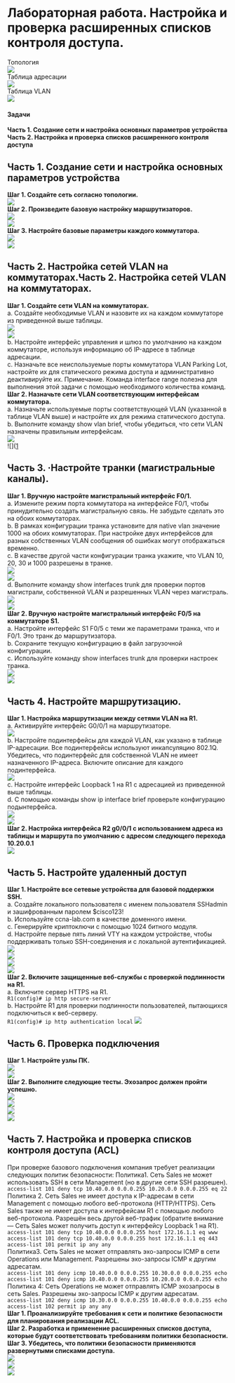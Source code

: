 # Лабораторная работа. Настройка и проверка расширенных списков контроля доступа.
Топология  
![](https://github.com/Mr-Philip/-Otus-Network-Engineer-/blob/main/laboratory%20works/26.%20Access%20control%20lists.%20ACL/pics/%D0%A2%D0%BE%D0%BF%D0%BE%D0%BB%D0%BE%D0%B3%D0%B8%D1%8F.PNG)  
Таблица адресации  
![](https://github.com/Mr-Philip/-Otus-Network-Engineer-/blob/main/laboratory%20works/26.%20Access%20control%20lists.%20ACL/pics/%D0%B0%D0%B4%D1%80%D0%B5%D1%81%D0%B0%D1%86%D0%B8%D1%8F.PNG)  
Таблица VLAN  
![](https://github.com/Mr-Philip/-Otus-Network-Engineer-/blob/main/laboratory%20works/26.%20Access%20control%20lists.%20ACL/pics/%D0%B2%D0%BB%D0%B0%D0%BD.PNG)  
#### Задачи
**Часть 1. Создание сети и настройка основных параметров устройства**  
**Часть 2. Настройка и проверка списков расширенного контроля доступа**  
## Часть 1. Создание сети и настройка основных параметров устройства  
**Шаг 1. Создайте сеть согласно топологии.**  
![](https://github.com/Mr-Philip/-Otus-Network-Engineer-/blob/main/laboratory%20works/26.%20Access%20control%20lists.%20ACL/pics/11.PNG)  
**Шаг 2. Произведите базовую настройку маршрутизаторов.**  
![](https://github.com/Mr-Philip/-Otus-Network-Engineer-/blob/main/laboratory%20works/26.%20Access%20control%20lists.%20ACL/pics/12R1.PNG)  
![](https://github.com/Mr-Philip/-Otus-Network-Engineer-/blob/main/laboratory%20works/26.%20Access%20control%20lists.%20ACL/pics/12R2.PNG)  
**Шаг 3. Настройте базовые параметры каждого коммутатора.**  
![](https://github.com/Mr-Philip/-Otus-Network-Engineer-/blob/main/laboratory%20works/26.%20Access%20control%20lists.%20ACL/pics/13S1.PNG)  
![](https://github.com/Mr-Philip/-Otus-Network-Engineer-/blob/main/laboratory%20works/26.%20Access%20control%20lists.%20ACL/pics/13S2.PNG)  
## Часть 2. Настройка сетей VLAN на коммутаторах.Часть 2. Настройка сетей VLAN на коммутаторах.
**Шаг 1. Создайте сети VLAN на коммутаторах.**  
a.	Создайте необходимые VLAN и назовите их на каждом коммутаторе из приведенной выше таблицы.  
![](https://github.com/Mr-Philip/-Otus-Network-Engineer-/blob/main/laboratory%20works/26.%20Access%20control%20lists.%20ACL/pics/21aS1.PNG)  
![](https://github.com/Mr-Philip/-Otus-Network-Engineer-/blob/main/laboratory%20works/26.%20Access%20control%20lists.%20ACL/pics/21aS2.PNG)  
b.	Настройте интерфейс управления и шлюз по умолчанию на каждом коммутаторе, используя информацию об IP-адресе в таблице адресации.  
c.	Назначьте все неиспользуемые порты коммутатора VLAN Parking Lot, настройте их для статического режима доступа и административно деактивируйте их.
Примечание. Команда interface range полезна для выполнения этой задачи с помощью необходимого количества команд.   
**Шаг 2. Назначьте сети VLAN соответствующим интерфейсам коммутатора.**  
a.	Назначьте используемые порты соответствующей VLAN (указанной в таблице VLAN выше) и настройте их для режима статического доступа.  
b.	Выполните команду show vlan brief, чтобы убедиться, что сети VLAN назначены правильным интерфейсам.  
![](https://github.com/Mr-Philip/-Otus-Network-Engineer-/blob/main/laboratory%20works/26.%20Access%20control%20lists.%20ACL/pics/22bS1.PNG)  
![]([1](https://github.com/Mr-Philip/-Otus-Network-Engineer-/blob/main/laboratory%20works/26.%20Access%20control%20lists.%20ACL/pics/22bS2.PNG)  
## Часть 3. ·Настройте транки (магистральные каналы).  
**Шаг 1. Вручную настройте магистральный интерфейс F0/1.**  
a.	Измените режим порта коммутатора на интерфейсе F0/1, чтобы принудительно создать магистральную связь. Не забудьте сделать это на обоих коммутаторах.  
b.	В рамках конфигурации транка установите для native vlan значение 1000 на обоих коммутаторах. При настройке двух интерфейсов для разных собственных VLAN сообщения об ошибках могут отображаться временно.  
c.	В качестве другой части конфигурации транка укажите, что VLAN 10, 20, 30 и 1000 разрешены в транке.  
![](https://github.com/Mr-Philip/-Otus-Network-Engineer-/blob/main/laboratory%20works/26.%20Access%20control%20lists.%20ACL/pics/31abcS1.PNG)  
![](https://github.com/Mr-Philip/-Otus-Network-Engineer-/blob/main/laboratory%20works/26.%20Access%20control%20lists.%20ACL/pics/31abcS2.PNG)  
d.	Выполните команду show interfaces trunk для проверки портов магистрали, собственной VLAN и разрешенных VLAN через магистраль.  
![](https://github.com/Mr-Philip/-Otus-Network-Engineer-/blob/main/laboratory%20works/26.%20Access%20control%20lists.%20ACL/pics/31dS1.PNG)  
![](https://github.com/Mr-Philip/-Otus-Network-Engineer-/blob/main/laboratory%20works/26.%20Access%20control%20lists.%20ACL/pics/31dS2.PNG)  
**Шаг 2. Вручную настройте магистральный интерфейс F0/5 на коммутаторе S1.**  
a.	Настройте интерфейс S1 F0/5 с теми же параметрами транка, что и F0/1. Это транк до маршрутизатора.  
b.	Сохраните текущую конфигурацию в файл загрузочной конфигурации.  
c.	Используйте команду show interfaces trunk для проверки настроек транка.  
![](https://github.com/Mr-Philip/-Otus-Network-Engineer-/blob/main/laboratory%20works/26.%20Access%20control%20lists.%20ACL/pics/32abS1.PNG)  
![](https://github.com/Mr-Philip/-Otus-Network-Engineer-/blob/main/laboratory%20works/26.%20Access%20control%20lists.%20ACL/pics/32cS1.PNG)  
## Часть 4. Настройте маршрутизацию.  
**Шаг 1. Настройка маршрутизации между сетями VLAN на R1.**  
a.	Активируйте интерфейс G0/0/1 на маршрутизаторе.  
![](https://github.com/Mr-Philip/-Otus-Network-Engineer-/blob/main/laboratory%20works/26.%20Access%20control%20lists.%20ACL/pics/41aR1.PNG)    
b.	Настройте подинтерфейсы для каждой VLAN, как указано в таблице IP-адресации. Все подинтерфейсы используют инкапсуляцию 802.1Q. Убедитесь, что подинтерфейс для собственной VLAN не имеет назначенного IP-адреса. Включите описание для каждого подинтерфейса.  
![](https://github.com/Mr-Philip/-Otus-Network-Engineer-/blob/main/laboratory%20works/26.%20Access%20control%20lists.%20ACL/pics/41abR1.PNG)  
c.	Настройте интерфейс Loopback 1 на R1 с адресацией из приведенной выше таблицы.   
d.	С помощью команды show ip interface brief проверьте конфигурацию подынтерфейса.  
![](https://github.com/Mr-Philip/-Otus-Network-Engineer-/blob/main/laboratory%20works/26.%20Access%20control%20lists.%20ACL/pics/41dR1.PNG)  
![](1)  
**Шаг 2. Настройка интерфейса R2 g0/0/1 с использованием адреса из таблицы и маршрута по умолчанию с адресом следующего перехода 10.20.0.1**  
![](https://github.com/Mr-Philip/-Otus-Network-Engineer-/blob/main/laboratory%20works/26.%20Access%20control%20lists.%20ACL/pics/42R2.PNG)    
## Часть 5. Настройте удаленный доступ  
**Шаг 1. Настройте все сетевые устройства для базовой поддержки SSH.**  
a.	Создайте локального пользователя с именем пользователя SSHadmin и зашифрованным паролем $cisco123!  
b.	Используйте ccna-lab.com в качестве доменного имени.   
c.	Генерируйте криптоключи с помощью 1024 битного модуля.  
d.	Настройте первые пять линий VTY на каждом устройстве, чтобы поддерживать только SSH-соединения и с локальной аутентификацией.  
![](https://github.com/Mr-Philip/-Otus-Network-Engineer-/blob/main/laboratory%20works/26.%20Access%20control%20lists.%20ACL/pics/51abcdR1.PNG)  
![](https://github.com/Mr-Philip/-Otus-Network-Engineer-/blob/main/laboratory%20works/26.%20Access%20control%20lists.%20ACL/pics/51abcdR2.PNG)  
![](https://github.com/Mr-Philip/-Otus-Network-Engineer-/blob/main/laboratory%20works/26.%20Access%20control%20lists.%20ACL/pics/51abcdS1.PNG)  
![](https://github.com/Mr-Philip/-Otus-Network-Engineer-/blob/main/laboratory%20works/26.%20Access%20control%20lists.%20ACL/pics/51abcdS2.PNG)  
**Шаг 2. Включите защищенные веб-службы с проверкой подлинности на R1.**  
a.	Включите сервер HTTPS на R1.  
`R1(config)# ip http secure-server`  
b.	Настройте R1 для проверки подлинности пользователей, пытающихся подключиться к веб-серверу.  
`R1(config)# ip http authentication local`
![](https://github.com/Mr-Philip/-Otus-Network-Engineer-/blob/main/laboratory%20works/26.%20Access%20control%20lists.%20ACL/pics/52ab.PNG)  
## Часть 6. Проверка подключения
**Шаг 1. Настройте узлы ПК.**  
![](https://github.com/Mr-Philip/-Otus-Network-Engineer-/blob/main/laboratory%20works/26.%20Access%20control%20lists.%20ACL/pics/61PCA.PNG)  
![](https://github.com/Mr-Philip/-Otus-Network-Engineer-/blob/main/laboratory%20works/26.%20Access%20control%20lists.%20ACL/pics/61PCB.PNG)  
**Шаг 2. Выполните следующие тесты. Эхозапрос должен пройти успешно.**  
![](https://github.com/Mr-Philip/-Otus-Network-Engineer-/blob/main/laboratory%20works/26.%20Access%20control%20lists.%20ACL/pics/62PCA.PNG)  
![](https://github.com/Mr-Philip/-Otus-Network-Engineer-/blob/main/laboratory%20works/26.%20Access%20control%20lists.%20ACL/pics/62PCB.PNG)  
![](https://github.com/Mr-Philip/-Otus-Network-Engineer-/blob/main/laboratory%20works/26.%20Access%20control%20lists.%20ACL/pics/62PCBSSH.PNG)  
![](https://github.com/Mr-Philip/-Otus-Network-Engineer-/blob/main/laboratory%20works/26.%20Access%20control%20lists.%20ACL/pics/62PCBhttp.PNG)   
## Часть 7. Настройка и проверка списков контроля доступа (ACL)  
При проверке базового подключения компания требует реализации следующих политик безопасности:
Политика1. Сеть Sales не может использовать SSH в сети Management (но в  другие сети SSH разрешен).  
`access-list 101 deny tcp 10.40.0.0 0.0.0.255 10.20.0.0 0.0.0.255 eq 22`  
Политика 2. Сеть Sales не имеет доступа к IP-адресам в сети Management с помощью любого веб-протокола (HTTP/HTTPS). Сеть Sales также не имеет доступа к интерфейсам R1 с помощью любого веб-протокола. Разрешён весь другой веб-трафик (обратите внимание — Сеть Sales  может получить доступ к интерфейсу Loopback 1 на R1).  
`access-list 101 deny tcp 10.40.0.0 0.0.0.255 host 172.16.1.1 eq www`    
`access-list 101 deny tcp 10.40.0.0 0.0.0.255 host 172.16.1.1 eq 443`  
`access-list 101 permit ip any any`  
Политика3. Сеть Sales не может отправлять эхо-запросы ICMP в сети Operations или Management. Разрешены эхо-запросы ICMP к другим адресатам.  
`access-list 101 deny icmp 10.40.0.0 0.0.0.255 10.30.0.0 0.0.0.255 echo`  
`access-list 101 deny icmp 10.40.0.0 0.0.0.255 10.20.0.0 0.0.0.255 echo`  
Политика 4: Cеть Operations  не может отправлять ICMP эхозапросы в сеть Sales. Разрешены эхо-запросы ICMP к другим адресатам.  
`access-list 102 deny icmp 10.30.0.0 0.0.0.255 10.40.0.0 0.0.0.255 echo`  
`access-list 102 permit ip any any`  
**Шаг 1. Проанализируйте требования к сети и политике безопасности для планирования реализации ACL.**  
**Шаг 2. Разработка и применение расширенных списков доступа, которые будут соответствовать требованиям политики безопасности.**  
**Шаг 3. Убедитесь, что политики безопасности применяются развернутыми списками доступа.**  
![](https://github.com/Mr-Philip/-Otus-Network-Engineer-/blob/main/laboratory%20works/26.%20Access%20control%20lists.%20ACL/pics/73pc-a.PNG)  
![](https://github.com/Mr-Philip/-Otus-Network-Engineer-/blob/main/laboratory%20works/26.%20Access%20control%20lists.%20ACL/pics/73pc-b.PNG)  
![](https://github.com/Mr-Philip/-Otus-Network-Engineer-/blob/main/laboratory%20works/26.%20Access%20control%20lists.%20ACL/pics/73pc-bHTTPS10.PNG)  
